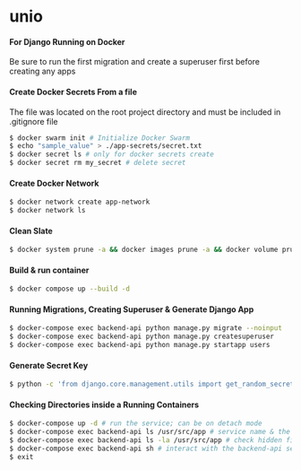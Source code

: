 # unio

#### For Django Running on Docker
Be sure to run the first migration and create a superuser first before
creating any apps 

#### Create Docker Secrets From a file
The file was located on the root project directory and must be included in .gitignore file

```bash
$ docker swarm init # Initialize Docker Swarm
$ echo "sample_value" > ./app-secrets/secret.txt
$ docker secret ls # only for docker secrets create
$ docker secret rm my_secret # delete secret
```

#### Create Docker Network

```bash
$ docker network create app-network
$ docker network ls
```

#### Clean Slate

```bash
$ docker system prune -a && docker images prune -a && docker volume prune -a
```

#### Build & run container

```bash
$ docker compose up --build -d
```

#### Running Migrations, Creating Superuser & Generate Django App

```bash
$ docker-compose exec backend-api python manage.py migrate --noinput
$ docker-compose exec backend-api python manage.py createsuperuser
$ docker-compose exec backend-api python manage.py startapp users 
```

#### Generate Secret Key

```bash
$ python -c 'from django.core.management.utils import get_random_secret_key; print(get_random_secret_key())'
```

#### Checking Directories inside a Running Containers

```bash
$ docker-compose up -d # run the service; can be on detach mode
$ docker-compose exec backend-api ls /usr/src/app # service name & the volume
$ docker-compose exec backend-api ls -la /usr/src/app # check hidden files
$ docker-compose exec backend-api sh # interact with the backend-api service environment
$ exit 
```
